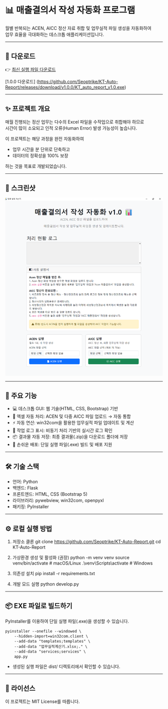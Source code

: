 # 📊 매출결의서 작성 자동화 프로그램

월별 반복되는 ACEN, AICC 정산 자료 취합 및 업무실적 파일 생성을 자동화하여  
업무 효율을 극대화하는 데스크톱 애플리케이션입니다.

---

## 🚀 다운로드

👉 [최신 실행 파일 다운로드](https://github.com/Seoptrike/KT-Auto-Report/releases/latest)

[1.0.0 다운로드] (https://github.com/Seoptrike/KT-Auto-Report/releases/download/v1.0.0/KT_auto_report_v1.0.exe)

---

## ✨ 프로젝트 개요

매월 진행되는 정산 업무는 다수의 Excel 파일을 수작업으로 취합해야 하므로  
시간이 많이 소요되고 인적 오류(Human Error) 발생 가능성이 높습니다.  

이 프로젝트는 해당 과정을 완전 자동화하여  
- 업무 시간을 분 단위로 단축하고  
- 데이터의 정확성을 100% 보장  

하는 것을 목표로 개발되었습니다.

---

## 📸 스크린샷

![프로그램 실행 화면](images/main1.png)

---

## 🚀 주요 기능

- 💻 데스크톱 GUI: 웹 기술(HTML, CSS, Bootstrap) 기반  
- 📂 엑셀 자동 처리: ACEN 및 다중 AICC 파일 업로드 → 자동 통합  
- ⚡ 자동 연산: win32com을 활용한 업무실적 파일 업데이트 및 계산  
- 📜 작업 로그 표시: 비동기 처리 기반의 실시간 로그 확인  
- 📦 결과물 자동 저장: 최종 결과물(.zip)을 다운로드 폴더에 저장  
- 🔨 손쉬운 배포: 단일 실행 파일(.exe) 빌드 및 배포 지원  

---

## 🛠️ 기술 스택

- 언어: Python  
- 백엔드: Flask  
- 프론트엔드: HTML, CSS (Bootstrap 5)  
- 라이브러리: pywebview, win32com, openpyxl  
- 패키징: PyInstaller  

---

## ⚙️ 로컬 실행 방법

1. 저장소 클론
    git clone https://github.com/Seoptrike/KT-Auto-Report.git
    cd KT-Auto-Report

2. 가상환경 생성 및 활성화 (권장)
    python -m venv venv
    source venv/bin/activate      # macOS/Linux
    .\venv\Scripts\activate       # Windows

3. 의존성 설치
    pip install -r requirements.txt

4. 개발 모드 실행
    python develop.py

---

## 📦 EXE 파일로 빌드하기

PyInstaller를 이용하여 단일 실행 파일(.exe)을 생성할 수 있습니다.

    pyinstaller --onefile --windowed \
        --hidden-import=win32com.client \
        --add-data "templates;templates" \
        --add-data "업무실적계산기.xlsx;." \
        --add-data "services;services" \
        app.py

- 생성된 실행 파일은 dist/ 디렉토리에서 확인할 수 있습니다.

---

## 📝 라이선스

이 프로젝트는 MIT License를 따릅니다.
